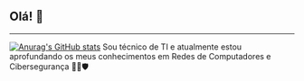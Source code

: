 ## Olá! 👋
---
[![Anurag's GitHub stats](https://github-readme-stats.vercel.app/api?username=marino-ribeiro)](https://github.com/anuraghazra/github-readme-stats)
Sou técnico de TI e atualmente estou aprofundando os meus conhecimentos em Redes de Computadores e Cibersegurança 🧱🔥🛡️
